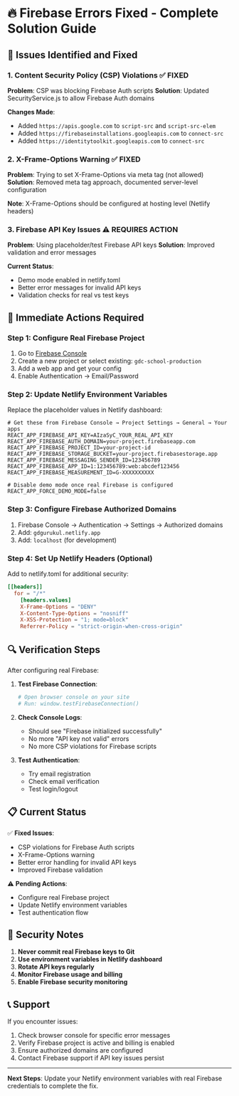 # 🔥 Firebase Errors Fixed - Complete Solution Guide

## 🚨 Issues Identified and Fixed

### 1. **Content Security Policy (CSP) Violations** ✅ FIXED
**Problem**: CSP was blocking Firebase Auth scripts
**Solution**: Updated SecurityService.js to allow Firebase Auth domains

**Changes Made**:
- Added `https://apis.google.com` to `script-src` and `script-src-elem`
- Added `https://firebaseinstallations.googleapis.com` to `connect-src`
- Added `https://identitytoolkit.googleapis.com` to `connect-src`

### 2. **X-Frame-Options Warning** ✅ FIXED
**Problem**: Trying to set X-Frame-Options via meta tag (not allowed)
**Solution**: Removed meta tag approach, documented server-level configuration

**Note**: X-Frame-Options should be configured at hosting level (Netlify headers)

### 3. **Firebase API Key Issues** ⚠️ REQUIRES ACTION
**Problem**: Using placeholder/test Firebase API keys
**Solution**: Improved validation and error messages

**Current Status**: 
- Demo mode enabled in netlify.toml
- Better error messages for invalid API keys
- Validation checks for real vs test keys

## 🔧 Immediate Actions Required

### Step 1: Configure Real Firebase Project
1. Go to [Firebase Console](https://console.firebase.google.com)
2. Create a new project or select existing: `gdc-school-production`
3. Add a web app and get your config
4. Enable Authentication → Email/Password

### Step 2: Update Netlify Environment Variables
Replace the placeholder values in Netlify dashboard:

```env
# Get these from Firebase Console → Project Settings → General → Your apps
REACT_APP_FIREBASE_API_KEY=AIzaSyC_YOUR_REAL_API_KEY
REACT_APP_FIREBASE_AUTH_DOMAIN=your-project.firebaseapp.com
REACT_APP_FIREBASE_PROJECT_ID=your-project-id
REACT_APP_FIREBASE_STORAGE_BUCKET=your-project.firebasestorage.app
REACT_APP_FIREBASE_MESSAGING_SENDER_ID=123456789
REACT_APP_FIREBASE_APP_ID=1:123456789:web:abcdef123456
REACT_APP_FIREBASE_MEASUREMENT_ID=G-XXXXXXXXXX

# Disable demo mode once real Firebase is configured
REACT_APP_FORCE_DEMO_MODE=false
```

### Step 3: Configure Firebase Authorized Domains
1. Firebase Console → Authentication → Settings → Authorized domains
2. Add: `gdgurukul.netlify.app`
3. Add: `localhost` (for development)

### Step 4: Set Up Netlify Headers (Optional)
Add to netlify.toml for additional security:

```toml
[[headers]]
  for = "/*"
    [headers.values]
    X-Frame-Options = "DENY"
    X-Content-Type-Options = "nosniff"
    X-XSS-Protection = "1; mode=block"
    Referrer-Policy = "strict-origin-when-cross-origin"
```

## 🔍 Verification Steps

After configuring real Firebase:

1. **Test Firebase Connection**:
   ```bash
   # Open browser console on your site
   # Run: window.testFirebaseConnection()
   ```

2. **Check Console Logs**:
   - Should see "Firebase initialized successfully"
   - No more "API key not valid" errors
   - No more CSP violations for Firebase scripts

3. **Test Authentication**:
   - Try email registration
   - Check email verification
   - Test login/logout

## 📋 Current Status

✅ **Fixed Issues**:
- CSP violations for Firebase Auth scripts
- X-Frame-Options warning
- Better error handling for invalid API keys
- Improved Firebase validation

⚠️ **Pending Actions**:
- Configure real Firebase project
- Update Netlify environment variables
- Test authentication flow

## 🚨 Security Notes

1. **Never commit real Firebase keys to Git**
2. **Use environment variables in Netlify dashboard**
3. **Rotate API keys regularly**
4. **Monitor Firebase usage and billing**
5. **Enable Firebase security monitoring**

## 📞 Support

If you encounter issues:
1. Check browser console for specific error messages
2. Verify Firebase project is active and billing is enabled
3. Ensure authorized domains are configured
4. Contact Firebase support if API key issues persist

---

**Next Steps**: Update your Netlify environment variables with real Firebase credentials to complete the fix.
